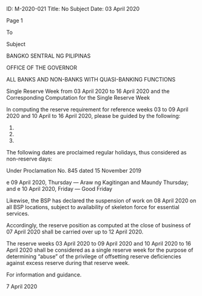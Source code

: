 ID: M-2020-021
Title: No Subject
Date: 03 April 2020

Page 1

To

Subject

BANGKO SENTRAL NG PILIPINAS

OFFICE OF THE GOVERNOR

ALL BANKS AND NON-BANKS WITH QUASI-BANKING FUNCTIONS

Single Reserve Week from 03 April 2020 to 16 April 2020 and the Corresponding Computation for the Single Reserve Week

In computing the reserve requirement for reference weeks 03 to 09 April 2020 and 10 April to 16 April 2020, please be guided by the following:

1.

3.

4.

The following dates are proclaimed regular holidays, thus considered as non-reserve days:

Under Proclamation No. 845 dated 15 November 2019

e 09 April 2020, Thursday — Araw ng Kagitingan and Maundy Thursday; and e 10 April 2020, Friday — Good Friday

Likewise, the BSP has declared the suspension of work on 08 April 2020 on all BSP locations, subject to availability of skeleton force for essential services.

Accordingly, the reserve position as computed at the close of business of 07 April 2020 shall be carried over up to 12 April 2020.

The reserve weeks 03 April 2020 to 09 April 2020 and 10 April 2020 to 16 April 2020 shall be considered as a single reserve week for the purpose of determining “abuse” of the privilege of offsetting reserve deficiencies against excess reserve during that reserve week.

For information and guidance.

7 April 2020